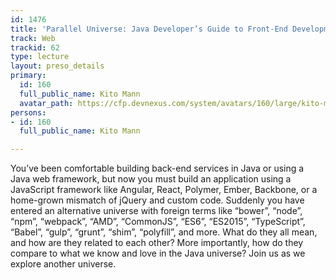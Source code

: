 ```yaml
---
id: 1476
title: 'Parallel Universe: Java Developer’s Guide to Front-End Development'
track: Web
trackid: 62
type: lecture
layout: preso_details
primary:
  id: 160
  full_public_name: Kito Mann
  avatar_path: https://cfp.devnexus.com/system/avatars/160/large/kito-mann-small.jpg?1438802820
persons:
- id: 160
  full_public_name: Kito Mann

---
```

You’ve been comfortable building back-end services in Java or using a Java web framework, but now you must build an application using a JavaScript framework like Angular, React, Polymer, Ember, Backbone, or a home-grown mismatch of jQuery and custom code. Suddenly you have entered an alternative universe with foreign terms like “bower”, “node”, “npm”, “webpack”, “AMD”,  “CommonJS”, “ES6”, “ES2015”, “TypeScript”, “Babel”, “gulp”, “grunt”, “shim”, “polyfill”, and more. What do they all mean, and how are they related to each other? More importantly, how do they compare to what we know and love in the Java universe? Join us as we explore another universe.